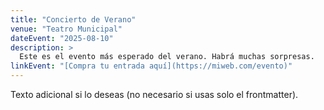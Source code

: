 ```yaml
---
title: "Concierto de Verano"
venue: "Teatro Municipal"
dateEvent: "2025-08-10"
description: >
  Este es el evento más esperado del verano. Habrá muchas sorpresas.
linkEvent: "[Compra tu entrada aquí](https://miweb.com/evento)"
---
```


Texto adicional si lo deseas (no necesario si usas solo el frontmatter).
